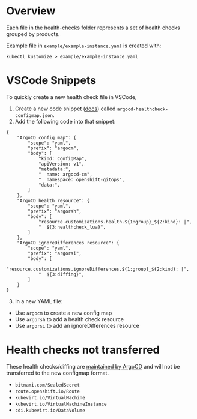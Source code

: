 # Overview

Each file in the health-checks folder represents a set of health checks grouped by products.

Example file in `example/example-instance.yaml` is created with:

`kubectl kustomize > example/example-instance.yaml`


# VSCode Snippets

To quickly create a new health check file in VSCode, 

1. Create a new code snippet ([docs](https://code.visualstudio.com/docs/editor/userdefinedsnippets#_create-your-own-snippets)) called `argocd-healthcheck-configmap.json`.
2. Add the following code into that snippet:

```
{
	"ArgoCD config map": {
		"scope": "yaml",
		"prefix": "argocm",
		"body": [
			"kind: ConfigMap",
			"apiVersion: v1",
			"metadata:",
			"  name: argocd-cm",
			"  namespace: openshift-gitops",
			"data:",
		]
	},
	"ArgoCD health resource": {
		"scope": "yaml",
		"prefix": "argorsh",
		"body": [
			"resource.customizations.health.${1:group}_${2:kind}: |",
			"  ${3:healthcheck_lua}",
		]
	},
	"ArgoCD ignoreDifferences resource": {
		"scope": "yaml",
		"prefix": "argorsi",
		"body": [
			"resource.customizations.ignoreDifferences.${1:group}_${2:kind}: |",
			"  ${3:diffing}",
		]
	}
}
```

3. In a new YAML file:

- Use `argocm` to create a new config map
- Use `argorsh` to add a health check resource
- Use `argorsi` to add an ignoreDifferences resource

# Health checks not transferred

These health checks/diffing are [maintained by ArgoCD](https://github.com/argoproj/argo-cd/tree/master/resource_customizations) and will not be transferred to the new configmap format.

- `bitnami.com/SealedSecret`
- `route.openshift.io/Route`
- `kubevirt.io/VirtualMachine`
- `kubevirt.io/VirtualMachineInstance`
- `cdi.kubevirt.io/DataVolume`